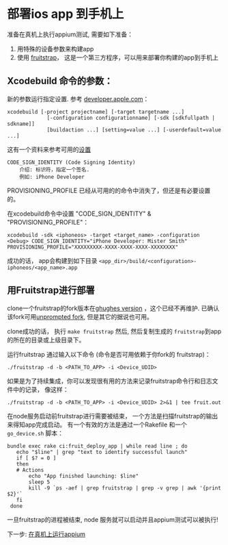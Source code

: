 # 部署ios app 到手机上

准备在真机上执行appium测试, 需要如下准备：

1. 用特殊的设备参数来构建app
1. 使用 [fruitstrap](https://github.com/ghughes/fruitstrap)， 这是一个第三方程序，可以用来部署你构建的app到手机上

## Xcodebuild 命令的参数：
新的参数运行指定设置. 参考 [developer.apple.com](https://developer.apple.com/library/mac/#documentation/Darwin/Reference/ManPages/man1/xcodebuild.1.html)：

```
xcodebuild [-project projectname] [-target targetname ...]
             [-configuration configurationname] [-sdk [sdkfullpath | sdkname]]
             [buildaction ...] [setting=value ...] [-userdefault=value ...]
```

这有一个资料来参考可用的[设置](https://developer.apple.com/library/mac/#documentation/DeveloperTools/Reference/XcodeBuildSettingRef/1-Build_Setting_Reference/build_setting_ref.html#//apple_ref/doc/uid/TP40003931-CH3-DontLinkElementID_10)

```
CODE_SIGN_IDENTITY (Code Signing Identity)
    介绍: 标识符，指定一个签名.
    例如: iPhone Developer
```

PROVISIONING_PROFILE 已经从可用的的命令中消失了，但还是有必要设置的。

在xcodebuild命令中设置 "CODE_SIGN_IDENTITY" & "PROVISIONING_PROFILE"：

```
xcodebuild -sdk <iphoneos> -target <target_name> -configuration <Debug> CODE_SIGN_IDENTITY="iPhone Developer: Mister Smith" PROVISIONING_PROFILE="XXXXXXXXX-XXXX-XXXX-XXXX-XXXXXXXX"
```

成功的话， app会构建到如下目录 ```<app_dir>/build/<configuration>-iphoneos/<app_name>.app```

## 用Fruitstrap进行部署
clone一个fruitstrap的fork版本在[ghughes version](https://github.com/ghughes/fruitstrap) ，这个已经不再维护. 已确认该fork可用[unprompted fork](https://github.com/unprompted/fruitstrap), 但是其它的据说也可用。

clone成功的话， 执行 ``make fruitstrap``
然后, 然后复制生成的 ``fruitstrap``到app的所在的目录或上级目录下。

运行fruitstrap 通过输入以下命令 (命令是否可用依赖于你fork的 fruitstrap)：

```
./fruitstrap -d -b <PATH_TO_APP> -i <Device_UDID>
```

如果是为了持续集成，你可以发现很有用的方法来记录fruitstrap命令行和日志文件中的记录， 像这样：

```
./fruitstrap -d -b <PATH_TO_APP> -i <Device_UDID> 2>&1 | tee fruit.out
```

在node服务启动前fruitstrap进行需要被结束， 一个方法是扫描fruitstrap的输出来得知app完成启动。 有一个有效的方法是通过一个Rakefile 和一个 ``go_device.sh`` 脚本：

```
bundle exec rake ci:fruit_deploy_app | while read line ; do 
   echo "$line" | grep "text to identify successful launch" 
   if [ $? = 0 ] 
   then 
   # Actions 
       echo "App finished launching: $line" 
       sleep 5 
       kill -9 `ps -aef | grep fruitstrap | grep -v grep | awk '{print $2}'` 
   fi
 done
```

一旦fruitstrap的进程被结束, node 服务就可以启动并且appium测试可以被执行!

下一步:
[在真机上运行appium](https://github.com/appium/appium/wiki/Running-Appium-on-Real-Devices)

